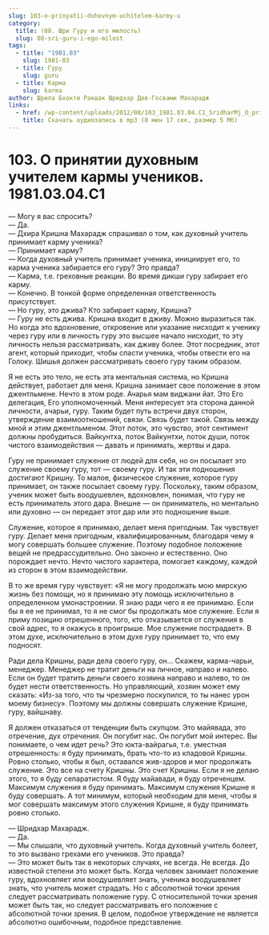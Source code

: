 ```yaml
---
slug: 103-o-prinyatii-duhovnym-uchitelem-karmy-u
category:
  title: (08. Шри Гуру и его милость)
  slug: 08-sri-guru-i-ego-milost
tags:
  - title: "1981.03"
    slug: 1981-03
  - title: Гуру
    slug: guru
  - title: Карма
    slug: karma
author: Шрила Бхакти Ракшак Шридхар Дев-Госвами Махарадж
links:
  - href: /wp-content/uploads/2012/08/103_1981.03.04.C1_SridharMj_O_prinyatii_duhovnym_uchitelem_karmy_uchenikov.mp3
    title: Скачать аудиозапись в mp3 (8 мин 17 сек, размер 5 Мб)
---
```


# 103. О принятии духовным учителем кармы учеников. 1981.03.04.C1

— Могу я вас спросить?\
— Да.\
— Дхира Кришна Махарадж спрашивал о том, как духовный учитель принимает карму ученика?\
— Принимает карму?\
— Когда духовный учитель принимает ученика, инициирует его, то карма ученика забирается его гуру? Это правда?\
— Карма, т.е. греховные реакции. Во время дикши гуру забирает его карму.\
— Конечно. В тонкой форме определенная ответственность присутствует.\
— Но гуру, это джива? Кто забирает карму, Кришна?\
— Гуру не есть джива. Кришна входит в дживу. Можно выразиться так. Но когда это вдохновение, откровение или указание нисходит к ученику через гуру или в личность гуру это высшее начало нисходит, то эту личность нельзя рассматривать, как дживу более. Этот посредник, этот агент, который приходит, чтобы спасти ученика, чтобы отвести его на Голоку. Шишья должен рассматривать своего гуру таким образом.

Я не есть это тело, не есть эта ментальная система, но Кришна действует, работает для меня. Кришна занимает свое положение в этом джентльмене. Нечто в этом роде. Ачарья мам виджани йат. Это Его делегация, Его уполномоченный. Меня интересует эта сторона данной личности, ачарьи, гуру. Таким будет путь встречи двух сторон, утверждение взаимоотношений, связи. Связь будет такой. Связь между мной и этим джентльменом. Этот поток, это чувство, этот сентимент должны пробудиться. Вайкунтха, поток Вайкунтхи, поток души, поток чистого взаимодействия — давать и принимать, жертвы и дара.

Гуру не принимает служение от людей для себя, но он посылает это служение своему гуру, тот — своему гуру. И так эти подношения достигают Кришну. То малое, физическое служение, которое гуру принимает, он также посылает своему гуру. Поскольку, таким образом, ученик может быть воодушевлен, вдохновлен, понимая, что гуру не есть приниматель этого дара. Внешне — он приниматель, но ментально или духовно — он передает этот дар или это подношение выше.

Служение, которое я принимаю, делает меня пригодным. Так чувствует гуру. Делает меня пригодным, квалифицированным, благодаря чему я могу совершать большее служение. Поэтому подобное положение вещей не предрассудительно. Оно законно и естественно. Оно порождает нечто. Нечто чистого характера, помогает каждому, каждой из сторон в этом взаимодействии.

В то же время гуру чувствует: «Я не могу продолжать мою мирскую жизнь без помощи, но я принимаю эту помощь исключительно в определенном умонастроении. Я знаю ради чего я ее принимаю. Если бы я ее не принимал, то я не смог бы продолжать мое служение. Если я приму позицию отрешенного, того, кто отказывается от служения в свой адрес, то я окажусь в проигрыше. Мое служение пострадает». В этом духе, исключительно в этом духе гуру принимает то, что ему подносят.

Ради дела Кришны, ради дела своего гуру, он… Скажем, карма-чарьи, менеджер. Менеджер не тратит деньги на личное, направо и налево. Если он будет тратить деньги своего хозяина направо и налево, то он будет нести ответственность. Но управляющий, хозяин может ему сказать: «Из-за того, что ты чрезмерно поскупился, то ты нанес урон моему бизнесу». Поэтому мы должны совершать служение Кришне, гуру, вайшнаву.

Я должен отказаться от тенденции быть скупцом. Это майявада, это отречение, дух отречения. Он погубит нас. Он погубит мой интерес. Вы понимаете, о чем идет речь? Это юкта-вайрагья, т.е. уместная отрешенность: я буду принимать, брать что-то из кладовой Кришны. Ровно столько, чтобы я был, оставался жив-здоров и мог продолжать служение. Это все на счету Кришны. Это счет Кришны. Если я не делаю этого, то я буду сепаратистом. Я буду майавади, я буду отреченцем. Максимум служения я буду принимать. Максимум служения Кришне я буду совершать. А тот минимум, который необходим для меня, чтобы я мог совершать максимум этого служения Кришне, я буду принимать ровно столько.

— Шридхар Махарадж.\
— Да.\
— Мы слышали, что духовный учитель. Когда духовный учитель болеет, то это вызвано грехами его учеников. Это правда?\
— Это может быть так в некоторых случаях, не всегда. Не всегда. До известной степени это может быть. Когда человек занимает положение гуру, вдохновляет или воодушевляет знать, ученика воодушевляет знать, что учитель может страдать. Но с абсолютной точки зрения следует рассматривать положение гуру. С относительной точки зрения может быть так, но следует рассматривать его положение с абсолютной точки зрения. В целом, подобное утверждение не является абсолютно ошибочным, подобное представление.

